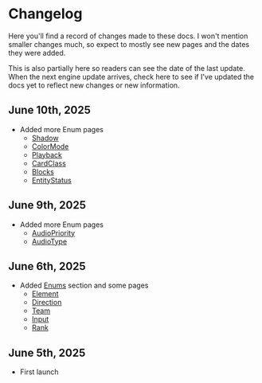 # Changelog

Here you'll find a record of changes made to these docs. I won't mention smaller changes 
much, so expect to mostly see new pages and the dates they were added.

This is also partially here so readers can see the date of the last update. When the 
next engine update arrives, check here to see if I've updated the docs yet to reflect 
new changes or new information.

## June 10th, 2025
* Added more Enum pages
    - [Shadow](./onb_overview/enums/shadow.md)
    - [ColorMode](./onb_overview/enums/colormode.md)
    - [Playback](./onb_overview/enums/playback.md)
    - [CardClass](./onb_overview/enums/cardclass.md)
    - [Blocks](./onb_overview/enums/blocks.md)
    - [EntityStatus](./onb_overview/enums/entitystatus.md)

## June 9th, 2025
* Added more Enum pages
    - [AudioPriority](./onb_overview/enums/audiopriority.md)
    - [AudioType](./onb_overview/enums/audiotype.md)

## June 6th, 2025
* Added [Enums](./onb_overview/enums/index.md) section and some pages
    - [Element](./onb_overview/enums/element.md)
    - [Direction](./onb_overview/enums/direction.md)
    - [Team](./onb_overview/enums/team.md)
    - [Input](./onb_overview/enums/input.md)
    - [Rank](./onb_overview/enums/rank.md)

## June 5th, 2025
* First launch